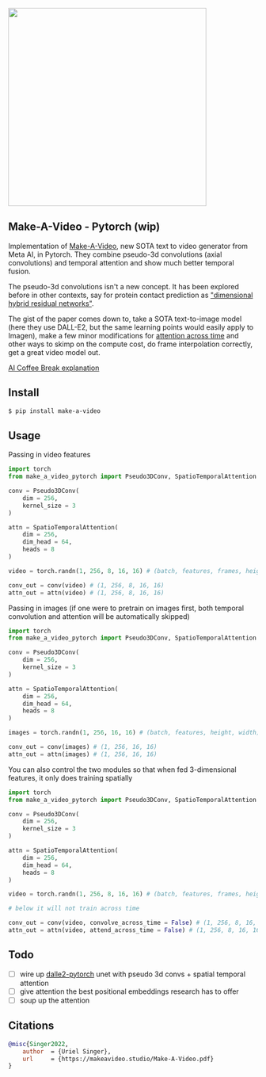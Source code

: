 <img src="./make-a-video.png" width="400px"></img>

## Make-A-Video - Pytorch (wip)

Implementation of <a href="https://makeavideo.studio/">Make-A-Video</a>, new SOTA text to video generator from Meta AI, in Pytorch. They combine pseudo-3d convolutions (axial convolutions) and temporal attention and show much better temporal fusion.

The pseudo-3d convolutions isn't a new concept. It has been explored before in other contexts, say for protein contact prediction as <a href="https://www.biorxiv.org/content/10.1101/2022.08.04.502748v2.full">"dimensional hybrid residual networks"</a>.

The gist of the paper comes down to, take a SOTA text-to-image model (here they use DALL-E2, but the same learning points would easily apply to Imagen), make a few minor modifications for <a href="https://arxiv.org/abs/2204.03458">attention across time</a> and other ways to skimp on the compute cost, do frame interpolation correctly, get a great video model out.

<a href="https://www.youtube.com/watch?v=AcvmyqGgMh8">AI Coffee Break explanation</a>

## Install

```bash
$ pip install make-a-video
```

## Usage

Passing in video features

```python
import torch
from make_a_video_pytorch import Pseudo3DConv, SpatioTemporalAttention

conv = Pseudo3DConv(
    dim = 256,
    kernel_size = 3
)

attn = SpatioTemporalAttention(
    dim = 256,
    dim_head = 64,
    heads = 8
)

video = torch.randn(1, 256, 8, 16, 16) # (batch, features, frames, height, width)

conv_out = conv(video) # (1, 256, 8, 16, 16)
attn_out = attn(video) # (1, 256, 8, 16, 16)
```

Passing in images (if one were to pretrain on images first, both temporal convolution and attention will be automatically skipped)

```python
import torch
from make_a_video_pytorch import Pseudo3DConv, SpatioTemporalAttention

conv = Pseudo3DConv(
    dim = 256,
    kernel_size = 3
)

attn = SpatioTemporalAttention(
    dim = 256,
    dim_head = 64,
    heads = 8
)

images = torch.randn(1, 256, 16, 16) # (batch, features, height, width)

conv_out = conv(images) # (1, 256, 16, 16)
attn_out = attn(images) # (1, 256, 16, 16)
```

You can also control the two modules so that when fed 3-dimensional features, it only does training spatially

```python
import torch
from make_a_video_pytorch import Pseudo3DConv, SpatioTemporalAttention

conv = Pseudo3DConv(
    dim = 256,
    kernel_size = 3
)

attn = SpatioTemporalAttention(
    dim = 256,
    dim_head = 64,
    heads = 8
)

video = torch.randn(1, 256, 8, 16, 16) # (batch, features, frames, height, width)

# below it will not train across time

conv_out = conv(video, convolve_across_time = False) # (1, 256, 8, 16, 16)
attn_out = attn(video, attend_across_time = False) # (1, 256, 8, 16, 16)
```

## Todo

- [ ] wire up <a href="https://github.com/lucidrains/dalle2-pytorch">dalle2-pytorch</a> unet with pseudo 3d convs + spatial temporal attention
- [ ] give attention the best positional embeddings research has to offer
- [ ] soup up the attention

## Citations

```bibtex
@misc{Singer2022,
    author  = {Uriel Singer},
    url     = {https://makeavideo.studio/Make-A-Video.pdf}
}
```
